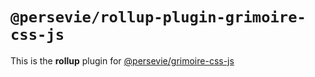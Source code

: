 # `@persevie/rollup-plugin-grimoire-css-js`

This is the **rollup** plugin for [@persevie/grimoire-css-js](https://github.com/persevie/grimoire-css-js)
